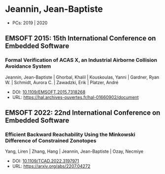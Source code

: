 # Jeannin, Jean-Baptiste

* PCs: 2019 | 2020

## EMSOFT 2015: 15th International Conference on Embedded Software

### Formal Verification of ACAS X, an Industrial Airborne Collision Avoidance System
Jeannin, Jean-Baptiste | Ghorbal, Khalil | Kouskoulas, Yanni | Gardner, Ryan W. | Schmidt, Aurora C. | Zawadzki, Erik | Platzer, André
* DOI: [10.1109/EMSOFT.2015.7318268](https://doi.org/10.1109/EMSOFT.2015.7318268)
* URL: <https://hal.archives-ouvertes.fr/hal-01660902/document>

## EMSOFT 2022: 22nd International Conference on Embedded Software

### Efficient Backward Reachability Using the Minkowski Difference of Constrained Zonotopes
Yang, Liren | Zhang, Hang | Jeannin, Jean-Baptiste | Ozay, Necmiye
* DOI: [10.1109/TCAD.2022.3197971](https://doi.org/10.1109/TCAD.2022.3197971)
* URL: <https://arxiv.org/abs/2207.04272>

